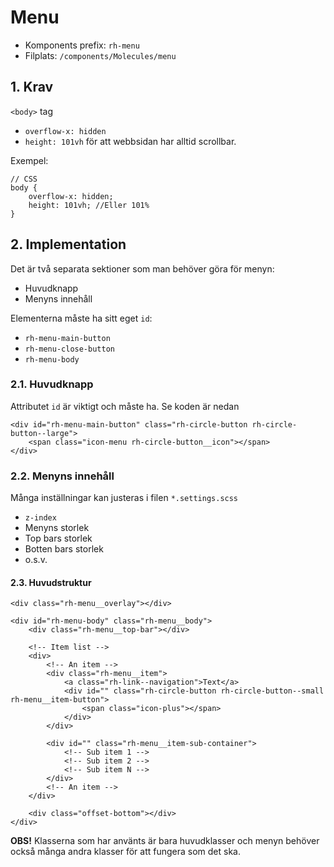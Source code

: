 # Menu
* Komponents prefix: `rh-menu`
* Filplats: `/components/Molecules/menu`

## 1. Krav
`<body>` tag
* `overflow-x: hidden`
* `height: 101vh` för att webbsidan har alltid scrollbar.

Exempel:
```
// CSS
body {
    overflow-x: hidden;
    height: 101vh; //Eller 101%
}
```

## 2. Implementation
Det är två separata sektioner som man behöver göra för menyn:
* Huvudknapp
* Menyns innehåll

Elementerna måste ha sitt eget `id`:
* `rh-menu-main-button`
* `rh-menu-close-button`
* `rh-menu-body`

### 2.1. Huvudknapp
Attributet `id` är viktigt och måste ha. Se koden är nedan

```
<div id="rh-menu-main-button" class="rh-circle-button rh-circle-button--large">
    <span class="icon-menu rh-circle-button__icon"></span>
</div>
```

### 2.2. Menyns innehåll
Många inställningar kan justeras i filen `*.settings.scss`
* `z-index`
* Menyns storlek
* Top bars storlek
* Botten bars storlek
* o.s.v.

#### 2.3. Huvudstruktur
```
<div class="rh-menu__overlay"></div>

<div id="rh-menu-body" class="rh-menu__body">
    <div class="rh-menu__top-bar"></div>

    <!-- Item list -->
    <div>
        <!-- An item -->
        <div class="rh-menu__item">
            <a class="rh-link--navigation">Text</a>
            <div id="" class="rh-circle-button rh-circle-button--small rh-menu__item-button">
                <span class="icon-plus"></span>
            </div>
        </div>

        <div id="" class="rh-menu__item-sub-container">
            <!-- Sub item 1 -->
            <!-- Sub item 2 -->
            <!-- Sub item N -->
        </div>
        <!-- An item -->
    </div>

    <div class="offset-bottom"></div>
</div>

```
__OBS!__ Klasserna som har använts är bara huvudklasser och menyn behöver också många andra klasser för att fungera som det ska.